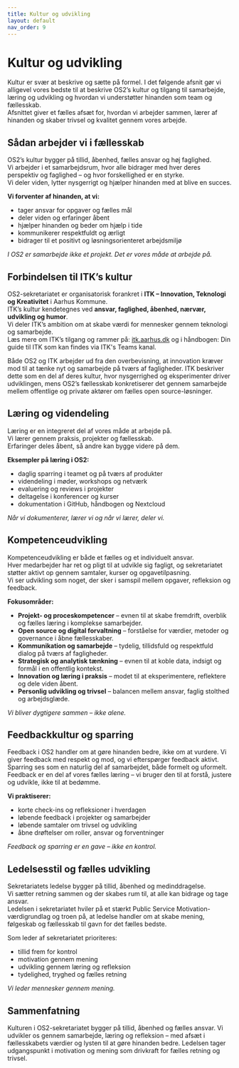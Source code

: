 ```yaml
---
title: Kultur og udvikling
layout: default
nav_order: 9
---
```


# Kultur og udvikling
Kultur er svær at beskrive og sætte på formel. I det følgende afsnit gør vi alligevel vores bedste til at beskrive OS2’s kultur og tilgang til samarbejde, læring og udvikling og hvordan vi understøtter hinanden som team og fællesskab.  
Afsnittet giver et fælles afsæt for, hvordan vi arbejder sammen, lærer af hinanden og skaber trivsel og kvalitet gennem vores arbejde.


## Sådan arbejder vi i fællesskab
OS2’s kultur bygger på tillid, åbenhed, fælles ansvar og høj faglighed.  
Vi arbejder i et samarbejdsrum, hvor alle bidrager med hver deres perspektiv og faglighed – og hvor forskellighed er en styrke.  
Vi deler viden, lytter nysgerrigt og hjælper hinanden med at blive en succes.  

**Vi forventer af hinanden, at vi:**
- tager ansvar for opgaver og fælles mål  
- deler viden og erfaringer åbent  
- hjælper hinanden og beder om hjælp i tide  
- kommunikerer respektfuldt og ærligt  
- bidrager til et positivt og løsningsorienteret arbejdsmiljø  

*I OS2 er samarbejde ikke et projekt. Det er vores måde at arbejde på.*


## Forbindelsen til ITK’s kultur
OS2-sekretariatet er organisatorisk forankret i **ITK – Innovation, Teknologi og Kreativitet** i Aarhus Kommune.  
ITK’s kultur kendetegnes ved **ansvar, faglighed, åbenhed, nærvær, udvikling og humor**.  
Vi deler ITK’s ambition om at skabe værdi for mennesker gennem teknologi og samarbejde.  
Læs mere om ITK’s tilgang og rammer på: [itk.aarhus.dk](https://itk.aarhus.dk/) og i håndbogen: Din guide til ITK som kan findes via ITK's Teams kanal.

Både OS2 og ITK arbejder ud fra den overbevisning, at innovation kræver mod til at tænke nyt og samarbejde på tværs af fagligheder. ITK beskriver dette som en del af deres kultur, hvor nysgerrighed og eksperimenter driver udviklingen, mens OS2’s fællesskab konkretiserer det gennem samarbejde mellem offentlige og private aktører om fælles open source-løsninger.


## Læring og videndeling
Læring er en integreret del af vores måde at arbejde på.  
Vi lærer gennem praksis, projekter og fællesskab.  
Erfaringer deles åbent, så andre kan bygge videre på dem.

**Eksempler på læring i OS2:**
- daglig sparring i teamet og på tværs af produkter  
- videndeling i møder, workshops og netværk  
- evaluering og reviews i projekter  
- deltagelse i konferencer og kurser  
- dokumentation i GitHub, håndbogen og Nextcloud  

*Når vi dokumenterer, lærer vi og når vi lærer, deler vi.*


## Kompetenceudvikling
Kompetenceudvikling er både et fælles og et individuelt ansvar.  
Hver medarbejder har ret og pligt til at udvikle sig fagligt, og sekretariatet støtter aktivt op gennem samtaler, kurser og opgavetilpasning.  
Vi ser udvikling som noget, der sker i samspil mellem opgaver, refleksion og feedback.

**Fokusområder:**
- **Projekt- og proceskompetencer** – evnen til at skabe fremdrift, overblik og fælles læring i komplekse samarbejder.  
- **Open source og digital forvaltning** – forståelse for værdier, metoder og governance i åbne fællesskaber.  
- **Kommunikation og samarbejde** – tydelig, tillidsfuld og respektfuld dialog på tværs af fagligheder.  
- **Strategisk og analytisk tænkning** – evnen til at koble data, indsigt og formål i en offentlig kontekst.  
- **Innovation og læring i praksis** – modet til at eksperimentere, reflektere og dele viden åbent.  
- **Personlig udvikling og trivsel** – balancen mellem ansvar, faglig stolthed og arbejdsglæde.

*Vi bliver dygtigere sammen – ikke alene.*


## Feedbackkultur og sparring
Feedback i OS2 handler om at gøre hinanden bedre, ikke om at vurdere. Vi giver feedback med respekt og mod, og vi efterspørger feedback aktivt.  
Sparring ses som en naturlig del af samarbejdet, både formelt og uformelt.  
Feedback er en del af vores fælles læring – vi bruger den til at forstå, justere og udvikle, ikke til at bedømme.

**Vi praktiserer:**
- korte check-ins og refleksioner i hverdagen  
- løbende feedback i projekter og samarbejder  
- løbende samtaler om trivsel og udvikling  
- åbne drøftelser om roller, ansvar og forventninger  

*Feedback og sparring er en gave – ikke en kontrol.*


## Ledelsesstil og fælles udvikling
Sekretariatets ledelse bygger på tillid, åbenhed og medinddragelse.  
Vi sætter retning sammen og der skabes rum til, at alle kan bidrage og tage ansvar.  
Ledelsen i sekretariatet hviler på et stærkt Public Service Motivation-værdigrundlag og troen på, at ledelse handler om at skabe mening, følgeskab og fællesskab til gavn for det fælles bedste.  

Som leder af sekretariatet prioriteres:
- tillid frem for kontrol  
- motivation gennem mening  
- udvikling gennem læring og refleksion  
- tydelighed, tryghed og fælles retning  

*Vi leder mennesker gennem mening.*


## Sammenfatning
Kulturen i OS2-sekretariatet bygger på tillid, åbenhed og fælles ansvar.
Vi udvikler os gennem samarbejde, læring og refleksion – med afsæt i fællesskabets værdier og lysten til at gøre hinanden bedre. Ledelsen tager udgangspunkt i motivation og mening som drivkraft for fælles retning og trivsel.
